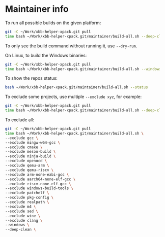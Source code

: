 # Maintainer info

To run all possible builds on the given platform:

```sh
git -C ~/Work/xbb-helper-xpack.git pull
time bash ~/Work/xbb-helper-xpack.git/maintainer/build-all.sh --deep-clean
```

To only see the build command without running it, use `--dry-run`.

On Linux, to build the Windows binaries:

```sh
git -C ~/Work/xbb-helper-xpack.git pull
time bash ~/Work/xbb-helper-xpack.git/maintainer/build-all.sh --windows
```

To show the repos status:

```sh
bash ~/Work/xbb-helper-xpack.git/maintainer/build-all.sh --status
```

To exclude some projects, use multiple `--exclude xyz`, for example:

```sh
git -C ~/Work/xbb-helper-xpack.git pull
time bash ~/Work/xbb-helper-xpack.git/maintainer/build-all.sh --deep-clean --exclude clang
```

To exclude all:

```sh
git -C ~/Work/xbb-helper-xpack.git pull
time bash ~/Work/xbb-helper-xpack.git/maintainer/build-all.sh \
--exclude gcc \
--exclude mingw-w64-gcc \
--exclude cmake \
--exclude meson-build \
--exclude ninja-build \
--exclude openocd \
--exclude qemu-arm \
--exclude qemu-riscv \
--exclude arm-none-eabi-gcc \
--exclude aarch64-none-elf-gcc \
--exclude riscv-none-elf-gcc \
--exclude windows-build-tools \
--exclude patchelf \
--exclude pkg-config \
--exclude realpath \
--exclude m4 \
--exclude sed \
--exclude wine \
--exclude clang \
--windows \
--deep-clean \

```
